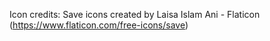 Icon credits: Save icons created by Laisa Islam Ani - Flaticon (https://www.flaticon.com/free-icons/save)
